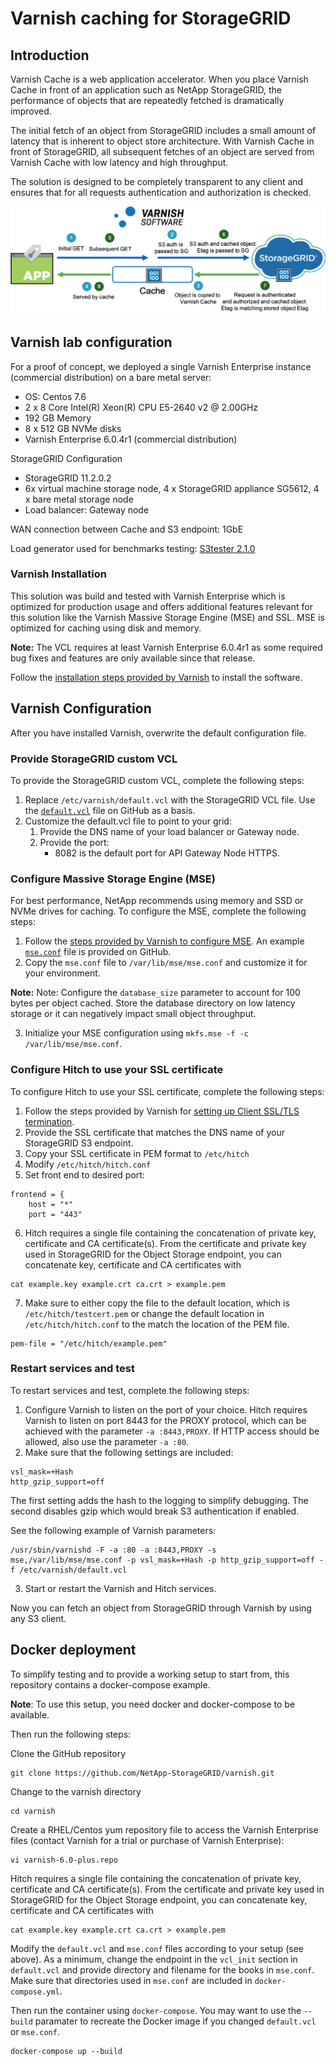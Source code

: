 # Varnish caching for StorageGRID

## Introduction

Varnish Cache is a web application accelerator. When you place Varnish Cache in front of an application such as NetApp StorageGRID, the performance of objects that are repeatedly fetched is dramatically improved.

The initial fetch of an object from StorageGRID includes a small amount of latency that is inherent to object store architecture. With Varnish Cache in front of StorageGRID, all subsequent fetches of an object are served from Varnish Cache with low latency and high throughput.

The solution is designed to be completely transparent to any client and ensures that for all requests authentication and authorization is checked.

![Varnish Cache Workflow for StorageGRID](varnish.png "Varnish Cache Workflow for StorageGRID")

## Varnish lab configuration

For a proof of concept, we deployed a single Varnish Enterprise instance (commercial distribution) on a bare metal server:

- OS: Centos 7.6 
- 2 x 8 Core Intel(R) Xeon(R) CPU E5-2640 v2 @ 2.00GHz
- 192 GB Memory
- 8 x 512 GB NVMe disks
- Varnish Enterprise 6.0.4r1 (commercial distribution)

StorageGRID Configuration

- StorageGRID 11.2.0.2
- 6x virtual machine storage node, 4 x StorageGRID appliance SG5612, 4 x bare metal storage node
- Load balancer: Gateway node

WAN connection between Cache and S3 endpoint: 1GbE

Load generator used for benchmarks testing: [S3tester 2.1.0](https://github.com/s3tester/s3tester)

###	Varnish Installation

This solution was build and tested with Varnish Enterprise which is optimized for production usage and offers additional features relevant for this solution like the Varnish Massive Storage Engine (MSE) and SSL. MSE is optimized for caching using disk and memory.

**Note:** The VCL requires at least Varnish Enterprise 6.0.4r1 as some required bug fixes and features are only available since that release.

Follow the [installation steps provided by Varnish](https://docs.varnish-software.com/varnish-cache-plus/installation/) to install the software.

## Varnish Configuration

After you have installed Varnish, overwrite the default configuration file.

### Provide StorageGRID custom VCL

To provide the StorageGRID custom VCL, complete the following steps:

1. Replace `/etc/varnish/default.vcl` with the StorageGRID VCL file. Use the [`default.vcl`](default.vcl) file on GitHub as a basis.
2. Customize the default.vcl file to point to your grid:
    1. Provide the DNS name of your load balancer or Gateway node.
    2. Provide the port:
        * 8082 is the default port for API Gateway Node HTTPS.

### Configure Massive Storage Engine (MSE)

For best performance, NetApp recommends using memory and SSD or NVMe drives for caching. To configure the MSE, complete the following steps:

1. Follow the [steps provided by Varnish to configure MSE](https://docs.varnish-software.com/varnish-cache-plus/features/mse/). An example [`mse.conf`](mse.conf) file is provided on GitHub. 
2. Copy the `mse.conf` file to `/var/lib/mse/mse.conf` and customize it for your environment.

**Note:** Note:	Configure the `database_size` parameter to account for 100 bytes per object cached. Store the database directory on low latency storage or it can negatively impact small object throughput.

3. Initialize your MSE configuration using `mkfs.mse -f -c /var/lib/mse/mse.conf`.

### Configure Hitch to use your SSL certificate

To configure Hitch to use your SSL certificate, complete the following steps:

1. Follow the steps provided by Varnish for [setting up Client SSL/TLS termination](https://docs.varnish-software.com/varnish-cache-plus/features/client-ssl/).
2. Provide the SSL certificate that matches the DNS name of your StorageGRID S3 endpoint.
3. Copy your SSL certificate in PEM format to `/etc/hitch`
4. Modify `/etc/hitch/hitch.conf`
5. Set front end to desired port:

```
frontend = {
    host = "*"
    port = "443"
```

6. Hitch requires a single file containing the concatenation of private key, certificate and CA certificate(s). From the certificate and private key used in StorageGRID for the Object Storage endpoint, you can concatenate key, certificate and CA certificates with

```
cat example.key example.crt ca.crt > example.pem
```

7. Make sure to either copy the file to the default location, which is `/etc/hitch/testcert.pem` or change the default location in `/etc/hitch/hitch.conf` to the match the location of the PEM file.

```
pem-file = "/etc/hitch/example.pem"
```

### Restart services and test

To restart services and test, complete the following steps:

1. Configure Varnish to listen on the port of your choice. Hitch requires Varnish to listen on port 8443 for the PROXY protocol, which can be achieved with the parameter `-a :8443,PROXY`. If HTTP access should be allowed, also use the parameter `-a :80`.
2. Make sure that the following settings are included:
```
vsl_mask=+Hash
http_gzip_support=off
```

The first setting adds the hash to the logging to simplify debugging. The second disables gzip which would break S3 authentication if enabled. 

See the following example of Varnish parameters:

```
/usr/sbin/varnishd -F -a :80 -a :8443,PROXY -s mse,/var/lib/mse/mse.conf -p vsl_mask=+Hash -p http_gzip_support=off -f /etc/varnish/default.vcl
```

3. Start or restart the Varnish and Hitch services.

Now you can fetch an object from StorageGRID through Varnish by using any S3 client.

## Docker deployment

To simplify testing and to provide a working setup to start from, this repository contains a docker-compose example.

**Note**: To use this setup, you need docker and docker-compose to be available.

Then run the following steps:

Clone the GitHub repository

```
git clone https://github.com/NetApp-StorageGRID/varnish.git
```

Change to the varnish directory

```
cd varnish
```

Create a RHEL/Centos yum repository file to access the Varnish Enterprise files (contact Varnish for a trial or purchase of Varnish Enterprise):

```
vi varnish-6.0-plus.repo
```

Hitch requires a single file containing the concatenation of private key, certificate and CA certificate(s). From the certificate and private key used in StorageGRID for the Object Storage endpoint, you can concatenate key, certificate and CA certificates with

```
cat example.key example.crt ca.crt > example.pem
```

Modify the `default.vcl` and `mse.conf` files according to your setup (see above). As a minimum, change the endpoint in the `vcl_init` section in `default.vcl` and provide directory and filename for the books in `mse.conf`. Make sure that directories used in `mse.conf` are included in `docker-compose.yml`.

Then run the container using `docker-compose`. You may want to use the `--build` paramater to recreate the Docker image if you changed `default.vcl` or `mse.conf`.

```
docker-compose up --build
```
